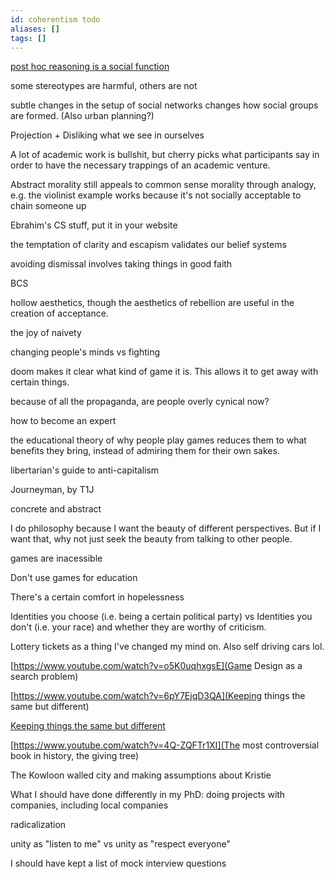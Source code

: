 ```yaml
---
id: coherentism todo
aliases: []
tags: []
---
```


[post hoc reasoning is a social function](https://www.youtube.com/watch?v=_ArVh3Cj9rw&list=PLM0XOPE-p91H0bY1nrHPiSILBMsCEJ6AL&index=10&t=180s)

some stereotypes are harmful, others are not

subtle changes in the setup of social networks changes how social groups are formed. (Also urban planning?)

Projection + Disliking what we see in ourselves

A lot of academic work is bullshit, but cherry picks what participants say in order to have the necessary trappings of an academic venture.

Abstract morality still appeals to common sense morality through analogy, e.g. the violinist example works because it's not socially acceptable to chain someone up

Ebrahim's CS stuff, put it in your website

the temptation of clarity and escapism validates our belief systems

avoiding dismissal involves taking things in good faith

BCS

hollow aesthetics, though the aesthetics of rebellion are useful in the creation of acceptance.

the joy of naivety

changing people's minds vs fighting

doom makes it clear what kind of game it is. This allows it to get away with certain things.

because of all the propaganda, are people overly cynical now?

how to become an expert

the educational theory of why people play games reduces them to what benefits they bring, instead of admiring them for their own sakes.

libertarian's guide to anti-capitalism

Journeyman, by T1J

concrete and abstract

I do philosophy because I want the beauty of different perspectives. But if I want that, why not just seek the beauty from talking to other people.

games are inacessible

Don't use games for education

There's a certain comfort in hopelessness

Identities you choose (i.e. being a certain political party) vs Identities you don't (i.e. your race) and whether they are worthy of criticism.

Lottery tickets as a thing I've changed my mind on. Also self driving cars lol.

[https://www.youtube.com/watch?v=o5K0uqhxgsE](Game Design as a search problem)

[https://www.youtube.com/watch?v=6pY7EjqD3QA](Keeping things the same but different)

[Keeping things the same but different](https://www.youtube.com/watch?v=6pY7EjqD3QA)

[https://www.youtube.com/watch?v=4Q-ZQFTr1XI](The most controversial book in history, the giving tree)

The Kowloon walled city and making assumptions about Kristie

What I should have done differently in my PhD: doing projects with companies, including local companies

radicalization

unity as "listen to me" vs unity as "respect everyone"

I should have kept a list of mock interview questions
